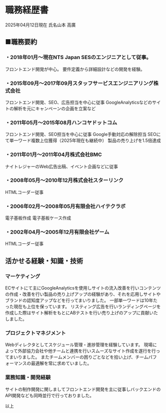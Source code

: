 # 職務経歴書

2025年04月12日現在
氏名山本 高廣

## ■職務要約
### ・2018年01月～現在NTS Japan SESのエンジニアとして従事。
フロントエンド開発が中心。
要件定義から詳細設計などの開発を経験。
### ・2015年09月～2017年09月スタッフサービスエンジニアリング株式会社
フロントエンド開発、SEO、広告担当を中心に従事
GoogleAnalyticsなどのサイトの解析を元にキャンペーンの企画を立案など
### ・2011年05月～2015年08月ハンコヤドットコム
フロントエンド開発、SEO担当を中心に従事
Google手動対応の解除担当
SEOにて単一ワード複数上位獲得（2025年現在も継続中）
製品の売り上げを1.5倍達成
### ・2011年01月～2011年04月株式会社BMC
ナイトレジャーのWeb広告出稿、イベント企画などに従事
### ・2008年05月～2010年12月株式会社スターリンク
HTMLコーダー従事

### ・2006年02月～2008年05月有限会社ハイテクラボ
電子基板作成
電子基板ケース作成
### ・2002年04月～2005年12月有限会社ゲーム
HTMLコーダー従事


## 活かせる経験・知識・技術
### マーケティング
ECサイトにて主にGoogleAnalyticsを使用しサイトの流入改善を行いコンテンツの作成・改善を行い製品の売り上げアップの経験があり、それを応用しサイトやブランドの認知度アップなどを行ってまいりました。
一部単一ワードは10年たった現在も上位を保っています。
リスティング広告を行いランディングページを作成した際はサイト解析をもとにABテストを行い売り上げのアップに貢献いたしました。

### プロジェクトマネジメント
Webディレクタとしてスケジュール管理・進捗管理を経験しています。
現場によって外部協力会社や他チームと連携を行いスムーズなサイト作成を遂行を行ってまいりました。
またチームメンバーの困りごとなどを拾い上げ、チームパフォーマンスの最適解を常に求めていました。


### 業務知識・開発経験
サイトの制作開発に関しましてフロントエンド開発を主に従事しバックエンドのAPI開発なども同時並行で行っておりました。


以上
